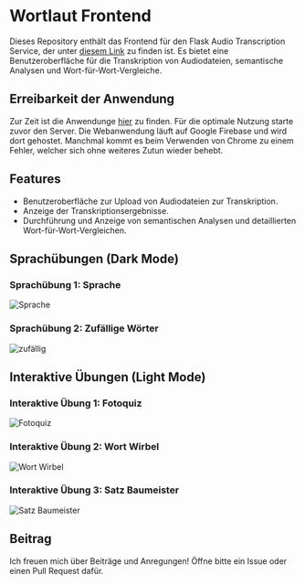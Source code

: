 # Wortlaut Frontend

Dieses Repository enthält das Frontend für den Flask Audio Transcription Service, der unter [diesem Link](https://github.com/AdrianRisch/pythonserver-for-wortlaut) zu finden ist. Es bietet eine Benutzeroberfläche für die Transkription von Audiodateien, semantische Analysen und Wort-für-Wort-Vergleiche.

## Erreibarkeit der Anwendung

Zur Zeit ist die Anwendunge [hier](https://masterarbeit-8d6a8.web.app/) zu finden. Für die optimale Nutzung starte zuvor den Server.
Die Webanwendung läuft auf Google Firebase und wird dort gehostet. Manchmal kommt es beim Verwenden von Chrome zu einem Fehler, welcher sich ohne weiteres Zutun wieder behebt.

## Features

- Benutzeroberfläche zur Upload von Audiodateien zur Transkription.
- Anzeige der Transkriptionsergebnisse.
- Durchführung und Anzeige von semantischen Analysen und detaillierten Wort-für-Wort-Vergleichen.


## Sprachübungen (Dark Mode)

### Sprachübung 1: Sprache 
![Sprache](https://github.com/AdrianRisch/wortlaut-flutterapp/assets/50317883/88e3ceb2-1a28-45be-8d76-942829909556)

### Sprachübung 2: Zufällige Wörter

![zufällig](https://github.com/AdrianRisch/wortlaut-flutterapp/assets/50317883/8be2275d-1e8a-45a3-8914-ac4bd2fd380f)

## Interaktive Übungen (Light Mode)

### Interaktive Übung 1: Fotoquiz

![Fotoquiz](https://github.com/AdrianRisch/wortlaut-flutterapp/assets/50317883/fa2f1bd4-4e07-4653-97ee-7eba113656e2)

### Interaktive Übung 2: Wort Wirbel

![Wort Wirbel](https://github.com/AdrianRisch/wortlaut-flutterapp/assets/50317883/0e1f0c38-e9c3-4e6b-aeb5-d7061c8f9038)

### Interaktive Übung 3: Satz Baumeister

![Satz Baumeister](https://github.com/AdrianRisch/wortlaut-flutterapp/assets/50317883/9631acbe-cada-4856-b63c-dd762a61a7ab)



## Beitrag

Ich freuen mich über Beiträge und Anregungen! Öffne bitte ein Issue oder einen Pull Request dafür.


